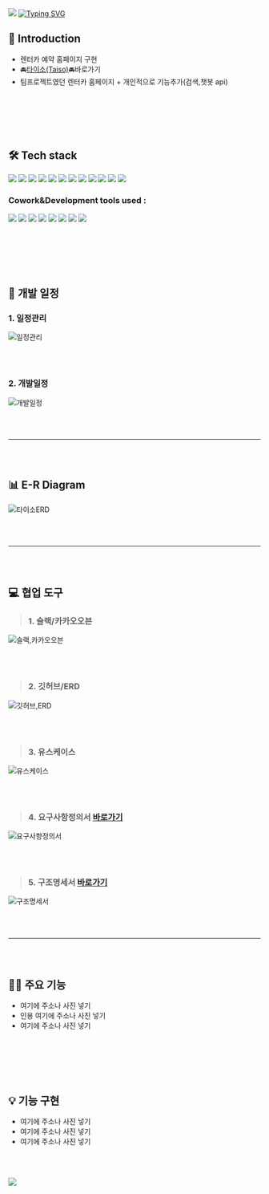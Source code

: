 <img src="https://capsule-render.vercel.app/api?type=waving&color=7EACD6&height=150&section=header" />

<a href="https://git.io/typing-svg">
<img src="https://readme-typing-svg.demolab.com?font=Fira+Code&weight=600&size=30&pause=1000&color=4080BB&center=true&width=900&lines=TeamProject_Taiso" alt="Typing SVG" />
</a>

## 📢 Introduction
- 렌터카 예약 홈페이지 구현
- 🚘[타이소(Taiso)](http://itwillbs2.cafe24.com/project_taiso/ReservationMain.rez)🚘바로가기
- 팀프로젝트였던 렌터카 홈페이지 + 개인적으로 기능추가(검색,챗봇 api)

### 　
### 　　　

## 🛠 Tech stack
<img src="https://img.shields.io/badge/-Java-344CB7?style=flat-plastic&logo=Java&logoColor=white"/>   <img src="https://img.shields.io/badge/-JSP/Servlet-6F4159?style=flat-plastic&logo=JSP&logoColor=white"/>   <img src="https://img.shields.io/badge/-MVC2-1B432F?style=flat-plastic&logo=MVC&logoColor=white"/>   <img src="https://img.shields.io/badge/-JavaScript-F7DF1E?style=flat-plastic&logo=JavaScript&logoColor=white"/>   <img src="https://img.shields.io/badge/-jQuery-0769AD?style=flat-plastic&logo=jQuery&logoColor=white"/>   <img src="https://img.shields.io/badge/-API-F575C6?style=flat-plastic&logo=API&logoColor=white"/>   <img src="https://img.shields.io/badge/-AJAX-37D1CB?style=flat-plastic&logo=AJAX&logoColor=white"/>   <img src="https://img.shields.io/badge/-MySQL-4479A1?style=flat-plastic&logo=MySQL&logoColor=white"/>   <img src="https://img.shields.io/badge/-CSS-F59C54?style=flat-plastic&logo=CSS3&logoColor=white"/>   <img src="https://img.shields.io/badge/-HTML-E34F26?style=flat-plastic&logo=HTML5&logoColor=white"/>   <img src="https://img.shields.io/badge/-Bootstrap-7952B3?style=flat-plastic&logo=Bootstrap&logoColor=white"/>   <img src="https://img.shields.io/badge/-ApachetTomcat9.0-D22128?style=flat-plastic&logo=Apache&logoColor=white"/>   






### Cowork&Development tools used : 
<img src="https://img.shields.io/badge/Eclipse IDE-2C2255?style=flat-plastic&logo=Eclipse IDE&logoColor=white"/>   <img src="https://img.shields.io/badge/KakaoOven-FFCD00?style=flat-plastic&logo=Kakao&logoColor=white"/>   <img src="https://img.shields.io/badge/ERDcloud-937BF2?style=flat-plastic&logo=ERDcloud&logoColor=white"/>   <img src="https://img.shields.io/badge/Git-F05032?style=flat-plastic&logo=Git&logoColor=white"/>   <img src="https://img.shields.io/badge/GitHub-181717?style=flat-plastic&logo=GitHub&logoColor=white"/>   <img src="https://img.shields.io/badge/Google Sheets-34A853?style=flat-plastic&logo=Google Sheets&logoColor=white"/>   <img src="https://img.shields.io/badge/Slack-4A154B?style=flat-plastic&logo=Slack&logoColor=white"/>   <img src="https://img.shields.io/badge/Google Meet-00897B?style=flat-plastic&logo=Google Meet&logoColor=white"/>   






### 　　　
### 　　　

## 📅 개발 일정
### 1. 일정관리 
![일정관리](https://user-images.githubusercontent.com/118797686/214765218-b669cdd8-4a71-4585-9124-58cf945ba445.png)
### 　
### 2. 개발일정 
![개발일정](https://user-images.githubusercontent.com/118797686/214765214-465ac003-eeb0-40bc-bbd0-548cdf75074d.png)

### 　　　
<hr>

### 　　　

## 📊 E-R Diagram
![타이소ERD](https://user-images.githubusercontent.com/118797686/214764141-51045b33-f9b7-4435-a788-c0cc37fb06c9.png)

### 　　
<hr>

### 　　　

## 💻 협업 도구　
> ### 1. 슬랙/카카오오븐
![슬랙,카카오오븐](https://user-images.githubusercontent.com/118797686/214765131-159d896a-a0e1-4647-ad1f-aa9586d6ff0e.png)
### 　
> ### 2. 깃허브/ERD
![깃허브,ERD](https://user-images.githubusercontent.com/118797686/214765144-84bb2465-d502-4c4f-b855-5e84df891500.png)
### 　
> ### 3. 유스케이스
![유스케이스](https://user-images.githubusercontent.com/118797686/214765158-90a619ea-c07b-4333-b29d-99a9ed8ba32c.png)
### 　
> ### 4. 요구사항정의서 [바로가기](https://docs.google.com/spreadsheets/d/1QtAqQH0A_m7-ze3XhSkfsWuaNlpo1l9SFScPLc-R-X4/edit?pli=1#gid=554889087)
![요구사항정의서](https://user-images.githubusercontent.com/118797686/214765172-159d0fd2-7227-4964-9220-876cec2e16d0.png)
### 　
> ### 5. 구조명세서 [바로가기](https://docs.google.com/spreadsheets/d/1QtAqQH0A_m7-ze3XhSkfsWuaNlpo1l9SFScPLc-R-X4/edit?pli=1#gid=447372283)
![구조명세서](https://user-images.githubusercontent.com/118797686/214765187-cc323510-b687-4344-9a76-32103dc16516.png)

### 　　　
<hr>

### 　　　　

## 👩‍💻 주요 기능 
- 여기에 주소나 사진 넣기
- 인용 여기에 주소나 사진 넣기
- 여기에 주소나 사진 넣기

### 　　
### 　　

## 💡 기능 구현
- 여기에 주소나 사진 넣기
- 여기에 주소나 사진 넣기
- 여기에 주소나 사진 넣기

### 　　

<img src="https://capsule-render.vercel.app/api?type=waving&color=7EACD6&height=150&section=footer" />
